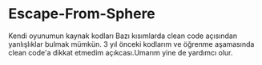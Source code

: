# Escape-From-Sphere
Kendi oyunumun kaynak kodları
Bazı kısımlarda clean code açısından yanlışlıklar bulmak mümkün. 3 yıl önceki kodlarım ve öğrenme aşamasında clean code'a dikkat etmedim açıkcası.Umarım yine de yardımcı olur.
